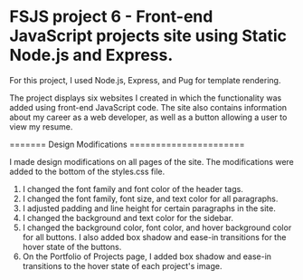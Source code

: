 # FSJS project 6 - Front-end JavaScript projects site using Static Node.js and Express.

For this project, I used Node.js, Express, and Pug for template rendering.  

The project displays six websites I created in which the functionality was added using front-end JavaScript code.  The site also contains information about my career as a web developer, as well as a button allowing a user to view my resume.  

======= Design Modifications ======================

I made design modifications on all pages of the site.  The modifications were added to the bottom of the styles.css file.
1) I changed the font family and font color of the header tags.
2) I changed the font family, font size, and text color for all paragraphs.
3) I adjusted padding and line height for certain paragraphs in the site.
4) I changed the background and text color for the sidebar.
5) I changed the background color, font color, and hover background color for all buttons.  I also added box shadow and ease-in transitions for the hover state of the buttons.
6) On the Portfolio of Projects page, I added box shadow and ease-in transitions to the hover state of each project's image.

